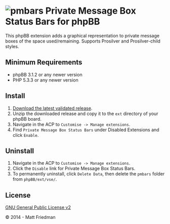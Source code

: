 # ![pmbars](https://imattpro.github.io/logo/pmbars.png "pmbars") Private Message Box Status Bars for phpBB

This phpBB extension adds a graphical representation to private message boxes of the space used/remaining. Supports Prosilver and Prosilver-child styles.

## Minimum Requirements
* phpBB 3.1.2 or any newer version
* PHP 5.3.3 or any newer version

## Install
1. [Download the latest validated release](https://www.phpbb.com/customise/db/extension/pm_box_status_bars/).
2. Unzip the downloaded release and copy it to the `ext` directory of your phpBB board.
3. Navigate in the ACP to `Customise -> Manage extensions`.
4. Find `Private Message Box Status Bars` under Disabled Extensions and click `Enable`.

## Uninstall
1. Navigate in the ACP to `Customise -> Manage extensions`.
2. Click the `Disable` link for Private Message Box Status Bars.
3. To permanently uninstall, click `Delete Data`, then delete the `pmbars` folder from `phpBB/ext/vse/`.

## License
[GNU General Public License v2](http://opensource.org/licenses/GPL-2.0)

© 2014 - Matt Friedman
